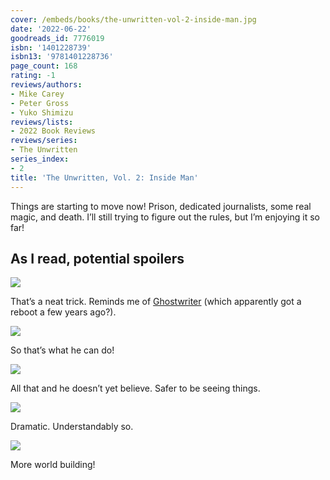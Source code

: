 ```yaml
---
cover: /embeds/books/the-unwritten-vol-2-inside-man.jpg
date: '2022-06-22'
goodreads_id: 7776019
isbn: '1401228739'
isbn13: '9781401228736'
page_count: 168
rating: -1
reviews/authors:
- Mike Carey
- Peter Gross
- Yuko Shimizu
reviews/lists:
- 2022 Book Reviews
reviews/series:
- The Unwritten
series_index:
- 2
title: 'The Unwritten, Vol. 2: Inside Man'
---
```

Things are starting to move now! Prison, dedicated journalists, some real magic, and death. I’ll still trying to figure out the rules, but I’m enjoying it so far!

<!--more-->

## As I read, potential spoilers

![](/embeds/books/attachments/unwritten-2-d7920c.png)

That’s a neat trick. Reminds me of [Ghostwriter](https://en.wikipedia.org/wiki/Ghostwriter_(1992_TV_series)) (which apparently got a reboot a few years ago?). 

![](/embeds/books/attachments/unwritten-2-5b85a1.png)

So that’s what he can do!

![](/embeds/books/attachments/unwritten-2-d1d32d.png)

All that and he doesn’t yet believe. Safer to be seeing things. 

![](/embeds/books/attachments/unwritten-2-e09739.png)

Dramatic. Understandably so. 

![](/embeds/books/attachments/unwritten-2-d9497e.png)

More world building!


